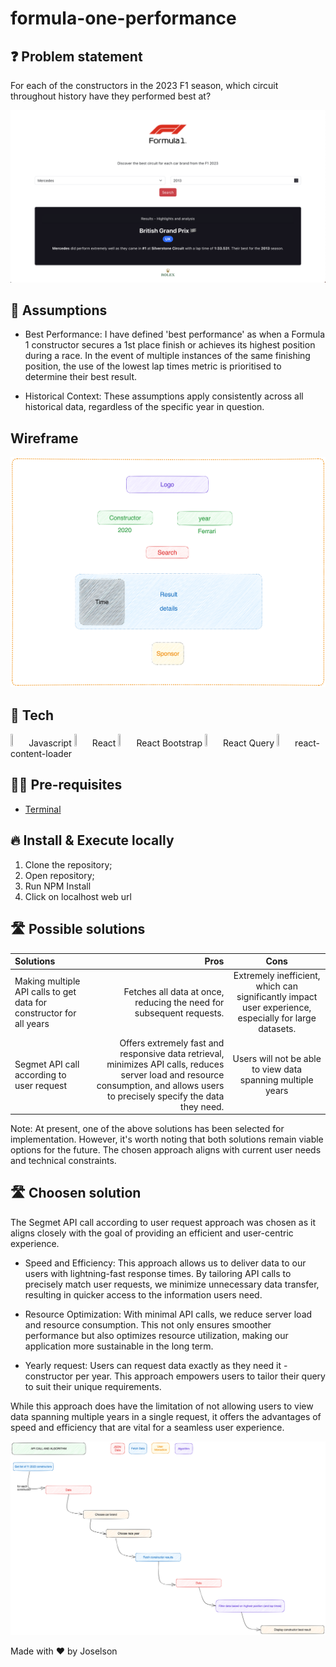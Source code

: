 # formula-one-performance

## ❓ Problem statement

For each of the constructors in the 2023 F1 season, which circuit throughout history have they performed best at?

<p align="center">
  <img src="https://github.com/JCassio1/formula-one-performance/blob/main/src/assets/planning/application_screenshot.png" />
</p>

## 🧠 Assumptions

- Best Performance: I have defined 'best performance' as when a Formula 1 constructor secures a 1st place finish or achieves its highest position during a race. In the event of multiple instances of the same finishing position, the use of the lowest lap times metric is prioritised to determine their best result.

- Historical Context: These assumptions apply consistently across all historical data, regardless of the specific year in question.

## Wireframe

<p align="center">
  <img src="https://github.com/JCassio1/formula-one-performance/blob/main/src/assets/planning/F1-project-wireframe.png" />
</p>

## 🚀 Tech

<div>
<img src="https://cdn-images-1.medium.com/v2/resize:fit:1200/1*DN7ToydkJZEdVaJVK_Nhvw.png" width="5%" height="5%"> Javascript
<img src="https://cdn.freebiesupply.com/logos/large/2x/react-1-logo-png-transparent.png" width="5%" height="5%"> React
<img src="https://getbootstrap.com/docs/5.0/assets/brand/bootstrap-social-logo.png" width="5%" height="5%"> React Bootstrap
<img src="https://blog.openreplay.com/images/fetching-and-updating-data-with-react-query/images/hero.png" width="5%" height="5%"> React Query
<img src="https://i.pinimg.com/originals/33/61/e7/3361e7c35a120457ebe533140a62f820.jpg" width="5%" height="5%"> react-content-loader
</div>

## ✋🏻 Pre-requisites

- [Terminal](https://www.youtube.com/watch?v=5XgBd6rjuDQ)

## 🔥 Install & Execute locally

1. Clone the repository;
2. Open repository;
3. Run NPM Install
4. Click on localhost web url

## 🛣 Possible solutions

| Solutions                                                           |                                                                 Pros |                                                 Cons                                                 |
| :------------------------------------------------------------------ | -------------------------------------------------------------------: | :--------------------------------------------------------------------------------------------------: |
| Making multiple API calls to get data for constructor for all years | Fetches all data at once, reducing the need for subsequent requests. | Extremely inefficient, which can significantly impact user experience, especially for large datasets. |
| Segmet API call according to user request | Offers extremely fast and responsive data retrieval, minimizes API calls, reduces server load and resource consumption, and allows users to precisely specify the data they need. | Users will not be able to view data spanning multiple years |


Note: At present, one of the above solutions has been selected for implementation. However, it's worth noting that both solutions remain viable options for the future. The chosen approach aligns with current user needs and technical constraints.

## 🛣 Choosen solution

The Segmet API call according to user request approach was chosen as it aligns closely with the goal of providing an efficient and user-centric experience.

- Speed and Efficiency: This approach allows us to deliver data to our users with lightning-fast response times. By tailoring API calls to precisely match user requests, we minimize unnecessary data transfer, resulting in quicker access to the information users need.

- Resource Optimization: With minimal API calls, we reduce server load and resource consumption. This not only ensures smoother performance but also optimizes resource utilization, making our application more sustainable in the long term.

- Yearly request: Users can request data exactly as they need it - constructor per year. This approach empowers users to tailor their query to suit their unique requirements.

While this approach does have the limitation of not allowing users to view data spanning multiple years in a single request, it offers the advantages of speed and efficiency that are vital for a seamless user experience.

<p align="center">
  <img src="https://github.com/JCassio1/formula-one-performance/blob/main/src/assets/planning/F1-project-diagram.png" />
</p>

Made with ❤️ by Joselson
